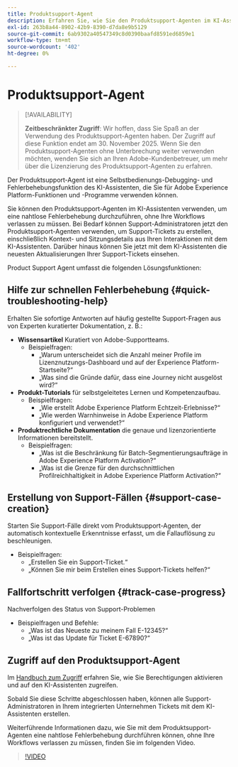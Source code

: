 ```yaml
---
title: Produktsupport-Agent
description: Erfahren Sie, wie Sie den Produktsupport-Agenten im KI-Assistenten verwenden können, um die Fehlerbehebung und den Prozess der Einreichung von Support-Tickets für Kunden zu optimieren.
exl-id: 263b8a44-8902-42b9-8390-d7da8e9b5129
source-git-commit: 6ab9302a40547349c8d0390baafd8591ed6859e1
workflow-type: tm+mt
source-wordcount: '402'
ht-degree: 0%

---
```


# Produktsupport-Agent

>[!AVAILABILITY]
>
>**Zeitbeschränkter Zugriff**: Wir hoffen, dass Sie Spaß an der Verwendung des Produktsupport-Agenten haben. Der Zugriff auf diese Funktion endet am 30. November 2025. Wenn Sie den Produktsupport-Agenten ohne Unterbrechung weiter verwenden möchten, wenden Sie sich an Ihren Adobe-Kundenbetreuer, um mehr über die Lizenzierung des Produktsupport-Agenten zu erfahren.

Der Produktsupport-Agent ist eine Selbstbedienungs-Debugging- und Fehlerbehebungsfunktion des KI-Assistenten, die Sie für Adobe Experience Platform-Funktionen und -Programme verwenden können.

Sie können den Produktsupport-Agenten im KI-Assistenten verwenden, um eine nahtlose Fehlerbehebung durchzuführen, ohne Ihre Workflows verlassen zu müssen. Bei Bedarf können Support-Administratoren jetzt den Produktsupport-Agenten verwenden, um Support-Tickets zu erstellen, einschließlich Kontext- und Sitzungsdetails aus Ihren Interaktionen mit dem KI-Assistenten. Darüber hinaus können Sie jetzt mit dem KI-Assistenten die neuesten Aktualisierungen Ihrer Support-Tickets einsehen.

Product Support Agent umfasst die folgenden Lösungsfunktionen:

## Hilfe zur schnellen Fehlerbehebung {#quick-troubleshooting-help}

Erhalten Sie sofortige Antworten auf häufig gestellte Support-Fragen aus von Experten kuratierter Dokumentation, z. B.:

* **Wissensartikel** Kuratiert von Adobe-Supportteams.
   * Beispielfragen:
      * „Warum unterscheidet sich die Anzahl meiner Profile im Lizenznutzungs-Dashboard und auf der Experience Platform-Startseite?“
      * „Was sind die Gründe dafür, dass eine Journey nicht ausgelöst wird?“
* **Produkt-Tutorials** für selbstgeleitetes Lernen und Kompetenzaufbau.
   * Beispielfragen:
      * „Wie erstellt Adobe Experience Platform Echtzeit-Erlebnisse?“
      * „Wie werden Warnhinweise in Adobe Experience Platform konfiguriert und verwendet?“
* **Produktrechtliche Dokumentation** die genaue und lizenzorientierte Informationen bereitstellt.
   * Beispielfragen:
      * „Was ist die Beschränkung für Batch-Segmentierungsaufträge in Adobe Experience Platform Activation?“
      * „Was ist die Grenze für den durchschnittlichen Profilreichhaltigkeit in Adobe Experience Platform Activation?“

## Erstellung von Support-Fällen {#support-case-creation}

Starten Sie Support-Fälle direkt vom Produktsupport-Agenten, der automatisch kontextuelle Erkenntnisse erfasst, um die Fallauflösung zu beschleunigen.

* Beispielfragen:
   * „Erstellen Sie ein Support-Ticket.“
   * „Können Sie mir beim Erstellen eines Support-Tickets helfen?“

## Fallfortschritt verfolgen {#track-case-progress}

Nachverfolgen des Status von Support-Problemen

* Beispielfragen und Befehle:
   * „Was ist das Neueste zu meinem Fall E-12345?“
   * „Was ist das Update für Ticket E-67890?“

## Zugriff auf den Produktsupport-Agent

Im [Handbuch zum Zugriff](../access.md) erfahren Sie, wie Sie Berechtigungen aktivieren und auf den KI-Assistenten zugreifen.

Sobald Sie diese Schritte abgeschlossen haben, können alle Support-Administratoren in Ihrem integrierten Unternehmen Tickets mit dem KI-Assistenten erstellen.

Weiterführende Informationen dazu, wie Sie mit dem Produktsupport-Agenten eine nahtlose Fehlerbehebung durchführen können, ohne Ihre Workflows verlassen zu müssen, finden Sie im folgenden Video.

>[!VIDEO](https://video.tv.adobe.com/v/3443183?learn=on)

